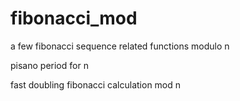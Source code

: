 # fibonacci_mod
a few fibonacci sequence related functions modulo n

pisano period for n

fast doubling fibonacci calculation mod n
